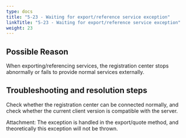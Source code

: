 ```yaml
---
type: docs
title: "5-23 - Waiting for export/reference service exception"
linkTitle: "5-23 - Waiting for export/reference service exception"
weight: 23
---
```



## Possible Reason

When exporting/referencing services, the registration center stops abnormally or fails to provide normal services externally.

## Troubleshooting and resolution steps

Check whether the registration center can be connected normally, and check whether the current client version is compatible with the server.

Attachment: The exception is handled in the export/quote method, and theoretically this exception will not be thrown.

<p style="margin-top: 3rem;"> </p>